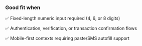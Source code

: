 ### Good fit when

✅ Fixed-length numeric input required (4, 6, or 8 digits)

✅ Authentication, verification, or transaction confirmation flows

✅ Mobile-first contexts requiring paste/SMS autofill support
